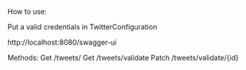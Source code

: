 How to use:

Put a valid credentials in TwitterConfiguration

http://localhost:8080/swagger-ui

Methods:
 Get /tweets/
 Get /tweets/validate
 Patch /tweets​/validate​/{id}